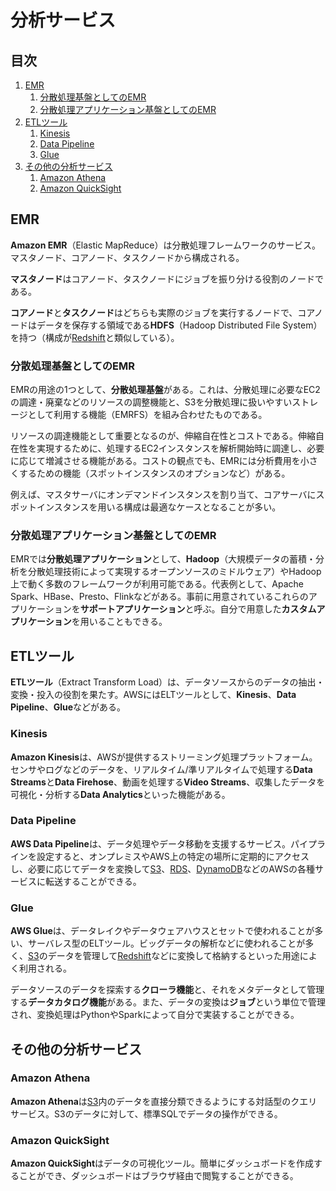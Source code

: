 # 分析サービス


## 目次

1. [EMR](#emr)
	1. [分散処理基盤としてのEMR](#分散処理基盤としてのemr)
	1. [分散処理アプリケーション基盤としてのEMR](#分散処理アプリケーション基盤としてのemr)
1. [ETLツール](#etlツール)
	1. [Kinesis](#kinesis)
	1. [Data Pipeline](#data-pipeline)
	1. [Glue](#glue)
1. [その他の分析サービス](#その他の分析サービス)
	1. [Amazon Athena](#amazon-athena)
	1. [Amazon QuickSight](#amazon-quicksight)


## EMR

**Amazon EMR**（Elastic MapReduce）は分散処理フレームワークのサービス。マスタノード、コアノード、タスクノードから構成される。

**マスタノード**はコアノード、タスクノードにジョブを振り分ける役割のノードである。

**コアノード**と**タスクノード**はどちらも実際のジョブを実行するノードで、コアノードはデータを保存する領域である**HDFS**（Hadoop Distributed File System）を持つ（構成が[Redshift](./07_database.md#redshift)と類似している）。

### 分散処理基盤としてのEMR

EMRの用途の1つとして、**分散処理基盤**がある。これは、分散処理に必要なEC2の調達・廃棄などのリソースの調整機能と、S3を分散処理に扱いやすいストレージとして利用する機能（EMRFS）を組み合わせたものである。

リソースの調達機能として重要となるのが、伸縮自在性とコストである。伸縮自在性を実現するために、処理するEC2インスタンスを解析開始時に調達し、必要に応じて増減させる機能がある。コストの観点でも、EMRには分析費用を小さくするための機能（スポットインスタンスのオプションなど）がある。

例えば、マスタサーバにオンデマンドインスタンスを割り当て、コアサーバにスポットインスタンスを用いる構成は最適なケースとなることが多い。

### 分散処理アプリケーション基盤としてのEMR

EMRでは**分散処理アプリケーション**として、**Hadoop**（大規模データの蓄積・分析を分散処理技術によって実現するオープンソースのミドルウェア）やHadoop上で動く多数のフレームワークが利用可能である。代表例として、Apache Spark、HBase、Presto、Flinkなどがある。事前に用意されているこれらのアプリケーションを**サポートアプリケーション**と呼ぶ。自分で用意した**カスタムアプリケーション**を用いることもできる。


## ETLツール

**ETLツール**（Extract Transform Load）は、データソースからのデータの抽出・変換・投入の役割を果たす。AWSにはELTツールとして、**Kinesis**、**Data Pipeline**、**Glue**などがある。

### Kinesis

**Amazon Kinesis**は、AWSが提供するストリーミング処理プラットフォーム。センサやログなどのデータを、リアルタイム/準リアルタイムで処理する**Data Streams**と**Data Firehose**、動画を処理する**Video Streams**、収集したデータを可視化・分析する**Data Analytics**といった機能がある。

### Data Pipeline

**AWS Data Pipeline**は、データ処理やデータ移動を支援するサービス。パイプラインを設定すると、オンプレミスやAWS上の特定の場所に定期的にアクセスし、必要に応じてデータを変換して[S3](06_storage.md#s3)、[RDS](./07_database.md#rds)、[DynamoDB](./07_database.md#dynamodb)などのAWSの各種サービスに転送することができる。

### Glue

**AWS Glue**は、データレイクやデータウェアハウスとセットで使われることが多い、サーバレス型のELTツール。ビッグデータの解析などに使われることが多く、[S3](./06_storage.md#s3)のデータを管理して[Redshift](./07_database.md#redshift)などに変換して格納するといった用途によく利用される。

データソースのデータを探索する**クローラ機能**と、それをメタデータとして管理する**データカタログ機能**がある。また、データの変換は**ジョブ**という単位で管理され、変換処理はPythonやSparkによって自分で実装することができる。


## その他の分析サービス

### Amazon Athena

**Amazon Athena**は[S3](./06_storage.md#s3)内のデータを直接分類できるようにする対話型のクエリサービス。S3のデータに対して、標準SQLでデータの操作ができる。

### Amazon QuickSight

**Amazon QuickSight**はデータの可視化ツール。簡単にダッシュボードを作成することができ、ダッシュボードはブラウザ経由で閲覧することができる。

